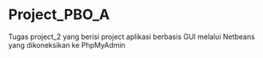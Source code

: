 # Project_PBO_A

Tugas project_2 yang berisi project aplikasi berbasis GUI melalui Netbeans yang dikoneksikan ke PhpMyAdmin

